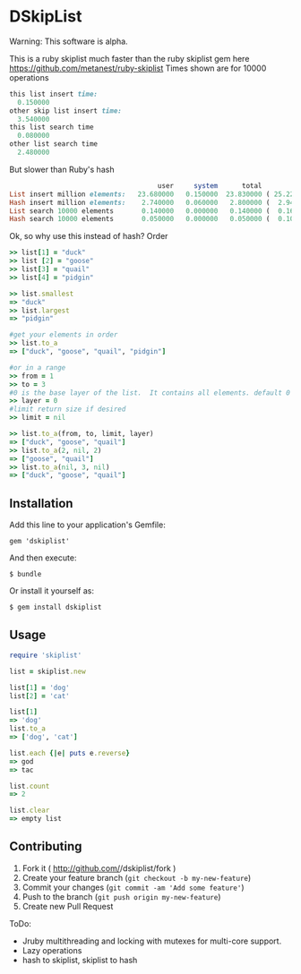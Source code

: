# DSkipList

Warning: This software is alpha.

This is a ruby skiplist much faster than the ruby skiplist gem here https://github.com/metanest/ruby-skiplist
Times shown are for 10000 operations
```ruby
this list insert time: 
  0.150000
other skip list insert time: 
  3.540000
this list search time
  0.080000
other list search time
  2.480000
```
But slower than Ruby's hash
```ruby 
                                     user     system      total        real
List insert million elements:   23.680000   0.150000  23.830000 ( 25.223663)
Hash insert million elements:    2.740000   0.060000   2.800000 (  2.949170)
List search 10000 elements       0.140000   0.000000   0.140000 (  0.169945)
Hash search 10000 elements       0.050000   0.000000   0.050000 (  0.104777)

```
Ok, so why use this instead of hash? Order
```ruby
>> list[1] = "duck"
>> list [2] = "goose"
>> list[3] = "quail"
>> list[4] = "pidgin"

>> list.smallest
=> "duck"
>> list.largest
=> "pidgin"

#get your elements in order
>> list.to_a
=> ["duck", "goose", "quail", "pidgin"]

#or in a range
>> from = 1
>> to = 3
#0 is the base layer of the list.  It contains all elements. default 0
>> layer = 0
#limit return size if desired
>> limit = nil

>> list.to_a(from, to, limit, layer)
=> ["duck", "goose", "quail"]
>> list.to_a(2, nil, 2)
=> ["goose", "quail"]
>> list.to_a(nil, 3, nil)
=> ["duck", "goose", "quail"]

```

## Installation

Add this line to your application's Gemfile:

    gem 'dskiplist'

And then execute:

    $ bundle

Or install it yourself as:

    $ gem install dskiplist

## Usage
``` ruby
require 'skiplist'

list = skiplist.new

list[1] = 'dog'
list[2] = 'cat'

list[1]
=> 'dog'
list.to_a 
=> ['dog', 'cat']

list.each {|e| puts e.reverse}
=> god
=> tac

list.count
=> 2

list.clear
=> empty list

```

## Contributing

1. Fork it ( http://github.com/<my-github-username>/dskiplist/fork )
2. Create your feature branch (`git checkout -b my-new-feature`)
3. Commit your changes (`git commit -am 'Add some feature'`)
4. Push to the branch (`git push origin my-new-feature`)
5. Create new Pull Request




ToDo: 
- Jruby multithreading and locking with mutexes for multi-core support.
- Lazy operations
- hash to skiplist, skiplist to hash
